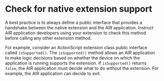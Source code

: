 # Check for native extension support

A best practice is to always define a public interface that provides a handshake
between the native extension and the AIR application. Instruct AIR application
developers using your extension to check this method before calling any other
extension method.

For example, consider an ActionScript extension class public interface called
`isSupported()`. The `isSupported()` method allows an AIR application to make
logic decisions based on whether the device on which the application is running
supports the extension. If `isSupported()` returns `false`, the AIR application
must decide what to do without the extension. For example, the AIR application
can decide to exit.
